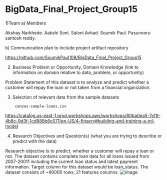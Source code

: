 # BigData_Final_Project_Group15

1)Team
a) Members

Akshay Narkhede.
Aakshi Soni.
Saloni Avhad.
Soumik Paul.
Pasunooru santosh reddy.

b)  Communication plan to include project artifact repository

https://github.com/SoumikPaul108/BigData_Final_Project_Group15 
		
2)  Business Problem or Opportunity, Domain Knowledge (link to information on domain relative to data, problem, or opportunity)
	
Problem Statement of this dataset is to analyze and predict whether a customer will repay the loan or not taken from a financial organization.
	
3)  Selection of relevant data from the sample datasets 

         canvas-sample-loans.csv

https://catalog.us-east-1.prod.workshops.aws/workshops/80ba0ea5-7cf9-4b8c-9d3f-1cd988b6c071/en-US/4-finserv#building-and-training-a-ml-model


4)  Research Objectives and Question(s) (what you are trying to describe or predict with the data)
	
Research objective is to predict, whether a customer will repay a loan or not. The dataset contains complete loan data for all loans issued from 2007-20011 including the current loan status and latest payment information. Target column for this dataset would be loan_status. The dataset consists of ~40000 rows, 21 features columns.
![image](https://user-images.githubusercontent.com/115744170/197620401-f75b355b-dea4-4064-bd45-e0e624b3ddab.png)
